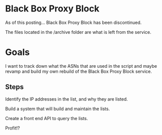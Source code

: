 # Black Box Proxy Block 

As of this posting... Black Box Proxy Block has been discontinued.

The files located in the /archive folder are what is left from the service.


# Goals 

I want to track down what the ASNs that are used in the script and maybe revamp and build my own rebuild of the Black Box Proxy Block service.

## Steps

Identify the IP addresses in the list, and why they are listed.

Build a system that will build and maintain the lists.

Create a front end API to query the lists.

Profit!?
